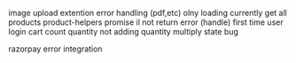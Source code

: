 image upload extention error handling (pdf,etc) olny loading currently
get all products product-helpers promise il not return error (handle)
first time user login cart count 
quantity not adding 
quantity multiply state bug 

razorpay error integration

